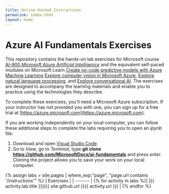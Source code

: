 ```yaml
---
title: Online Hosted Instructions
permalink: index.html
layout: home
---
```


# Azure AI Fundamentals Exercises

This repository contains the hands-on lab exercises for Microsoft course [AI-900 *Microsoft Azure Artificial Intelligence*](https://docs.microsoft.com/en-us/learn/certifications/courses/ai-900t00) and the equivalent self-paced modules on Microsoft Learn [Create no-code predictive models with Azure Machine Learning](https://docs.microsoft.com/en-us/learn/paths/create-no-code-predictive-models-azure-machine-learning/) [Explore computer vision in Microsoft Azure](https://docs.microsoft.com/learn/paths/explore-computer-vision-microsoft-azure/), [Explore natural language processing](https://docs.microsoft.com/learn/paths/explore-natural-language-processing/), and [Explore conversational AI](https://docs.microsoft.com/learn/paths/explore-conversational-ai/). The exercises are designed to accompany the learning materials and enable you to practice using the technologies they describe. 

To complete these exercises, you'll need a Microsoft Azure subscription. If your instructor has not provided you with one, you can sign up for a free trial at [https://azure.microsoft.com](https://azure.microsoft.com).

If you are working independently on your local computer, you can follow these additional steps to complete the labs requiring you to open an *ipynb* file:

1. Download and open [Visual Studio Code](https://code.visualstudio.com/Download).
2. Go to *View*, go to *Terminal*, type **git clone https://github.com/MicrosoftDocs/ai-fundamentals** and press *enter*. Cloning the project allows you to save your work on your local computer. 

{% assign labs = site.pages | where_exp:"page", "page.url contains '/instructions'" %}
| Exercises |
| ------- | 
{% for activity in labs  %}| [{{ activity.lab.title }}]({{ site.github.url }}{{ activity.url }}) |
{% endfor %}
